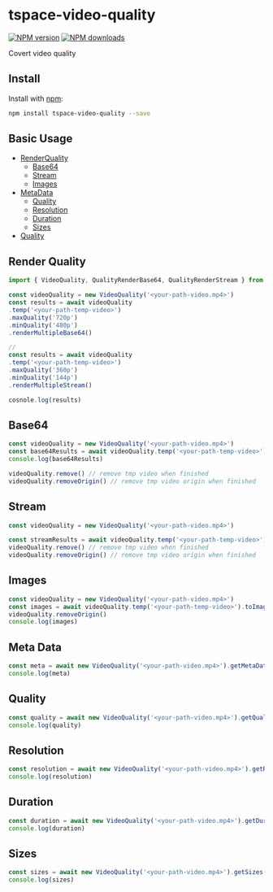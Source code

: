 # tspace-video-quality

[![NPM version](https://img.shields.io/npm/v/tspace-video-quality.svg)](https://www.npmjs.com)
[![NPM downloads](https://img.shields.io/npm/dm/tspace-video-quality.svg)](https://www.npmjs.com)

Covert video quality

## Install

Install with [npm](https://www.npmjs.com/):

```sh
npm install tspace-video-quality --save

```
## Basic Usage
- [RenderQuality](#render-quality)
  - [Base64](#base64)
  - [Stream](#stream)
  - [Images](#images)
- [MetaData](#meta-data)
    - [Quality](#quality)
    - [Resolution](#resolution)
    - [Duration](#duration)
    - [Sizes](#sizes)
- [Quality](#quality)

## Render Quality
```js
import { VideoQuality, QualityRenderBase64, QualityRenderStream } from 'tspace-video-quality'

const videoQuality = new VideoQuality('<your-path-video.mp4>')
const results = await videoQuality
.temp('<your-path-temp-video>')
.maxQuality('720p')
.minQuality('480p')
.renderMultipleBase64()

// 
const results = await videoQuality
.temp('<your-path-temp-video>')
.maxQuality('360p')
.minQuality('144p')
.renderMultipleStream()

cosnole.log(results)

```

## Base64
```js
const videoQuality = new VideoQuality('<your-path-video.mp4>')
const base64Results = await videoQuality.temp('<your-path-temp-video>').render(['720p','480p','360p'],'base64') as QualityRenderBase64
console.log(base64Results)

videoQuality.remove() // remove tmp video when finished
videoQuality.removeOrigin() // remove tmp video origin when finished
```

## Stream
```js
const videoQuality = new VideoQuality('<your-path-video.mp4>')

const streamResults = await videoQuality.temp('<your-path-temp-video>').render(['720p','480p'],'stream') as QualityRenderStream
videoQuality.remove() // remove tmp video when finished
videoQuality.removeOrigin() // remove tmp video origin when finished

```
## Images
```js
const videoQuality = new VideoQuality('<your-path-video.mp4>')
const images = await videoQuality.temp('<your-path-temp-video>').toImages([1,5,10,20]) // timestamp
videoQuality.removeOrigin() 
console.log(images)
```

## Meta Data
```js
const meta = await new VideoQuality('<your-path-video.mp4>').getMetaData()
console.log(meta)
```
## Quality
```js
const quality = await new VideoQuality('<your-path-video.mp4>').getQuality()
console.log(quality)
```

## Resolution
```js
const resolution = await new VideoQuality('<your-path-video.mp4>').getResolution()
console.log(resolution)
```

## Duration
```js
const duration = await new VideoQuality('<your-path-video.mp4>').getDuration()
console.log(duration)
```

## Sizes
```js
const sizes = await new VideoQuality('<your-path-video.mp4>').getSizes()
console.log(sizes)
```
